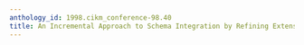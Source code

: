 ```yaml
---
anthology_id: 1998.cikm_conference-98.40
title: An Incremental Approach to Schema Integration by Refining Extensional Relationships
---
```

